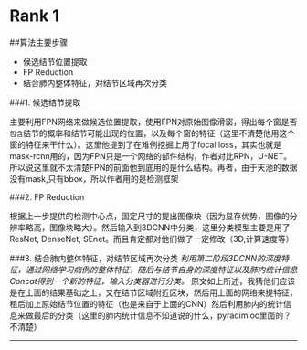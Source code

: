 
# Rank 1
##算法主要步骤
- 候选结节位置提取
- FP Reduction 
- 结合肺内整体特征，对结节区域再次分类

###1. 候选结节提取

主要利用FPN网络来做候选位置提取，使用FPN对原始图像滑窗，得出每个窗是否`包含`结节的概率和结节可能出现的位置，以及每个窗的特征（这里不清楚他用这个窗的特征来干什么）。这里他提到了在难例挖掘上用了focal loss，其实也就是mask-rcnn用的，因为FPN只是一个网络的部件结构，作者对比RPN，U-NET。所以说这里就不太清楚FPN的前面他到底用的是什么结构。再者，由于天池的数据没有mask,只有bbox，所以作者用的是检测框架

###2. FP Reduction

根据上一步提供的检测中心点，固定尺寸的提出图像块（因为显存优势，图像的分辨率略高，图像块略大）。然后输入到3DCNN中分类，这里分类模型主要是用了ResNet, DenseNet, SEnet。而且肯定都对他们做了一定修改（3D,计算速度等）

###3. 结合肺内整体特征，对结节区域再次分类
*利用第二阶段3DCNN的深度特征，通过网络学习病例的整体特征，随后与结节自身的深度特征以及肺内统计信息Concat得到一个新的特征，输入分类器进行分类。*
原文如上所述，我猜他们应该是在上面的结果基础之上，又在结节区域附近区块，然后用上面的网络来提特征，租后加上原始结节位置的特征（也是来自于上面的CNN）然后利用肺内的统计信息来做最后的分类（这里的肺内统计信息不知道说的什么，pyradimioc里面的？不清楚）

---